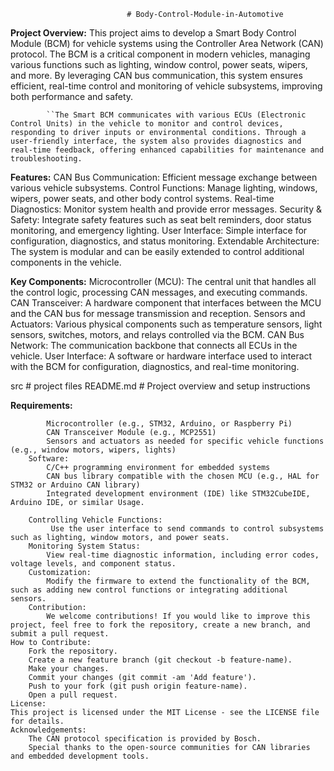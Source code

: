                               # Body-Control-Module-in-Automotive
**Project Overview:**
              This project aims to develop a Smart Body Control Module (BCM) for vehicle systems using the Controller Area Network (CAN) protocol. The BCM is a critical component in modern vehicles, managing various functions such as lighting, window control, power seats, wipers, and more. By leveraging CAN bus communication, this system ensures efficient, real-time control and monitoring of vehicle subsystems, improving both performance and safety.

            ``The Smart BCM communicates with various ECUs (Electronic Control Units) in the vehicle to monitor and control devices, responding to driver inputs or environmental conditions. Through a user-friendly interface, the system also provides diagnostics and real-time feedback, offering enhanced capabilities for maintenance and troubleshooting.

**Features:**
    CAN Bus Communication: Efficient message exchange between various vehicle subsystems.
    Control Functions: Manage lighting, windows, wipers, power seats, and other body control systems.
    Real-time Diagnostics: Monitor system health and provide error messages.
    Security & Safety: Integrate safety features such as seat belt reminders, door status monitoring, and emergency lighting.
    User Interface: Simple interface for configuration, diagnostics, and status monitoring.
    Extendable Architecture: The system is modular and can be easily extended to control additional components in the vehicle.

**Key Components:**
    Microcontroller (MCU): The central unit that handles all the control logic, processing CAN messages, and executing commands.
    CAN Transceiver: A hardware component that interfaces between the MCU and the CAN bus for message transmission and reception.
    Sensors and Actuators: Various physical components such as temperature sensors, light sensors, switches, motors, and relays controlled via the BCM.
    CAN Bus Network: The communication backbone that connects all ECUs in the vehicle.
    User Interface: A software or hardware interface used to interact with the BCM for configuration, diagnostics, and real-time monitoring.

src                      # project files
README.md                # Project overview and setup instructions

**Requirements:**
```  Hardware:
        Microcontroller (e.g., STM32, Arduino, or Raspberry Pi)
        CAN Transceiver Module (e.g., MCP2551)
        Sensors and actuators as needed for specific vehicle functions (e.g., window motors, wipers, lights)
    Software:
        C/C++ programming environment for embedded systems
        CAN bus library compatible with the chosen MCU (e.g., HAL for STM32 or Arduino CAN library)
        Integrated development environment (IDE) like STM32CubeIDE, Arduino IDE, or similar Usage.

    Controlling Vehicle Functions:
         Use the user interface to send commands to control subsystems such as lighting, window motors, and power seats.
    Monitoring System Status:
        View real-time diagnostic information, including error codes, voltage levels, and component status.
    Customization:
        Modify the firmware to extend the functionality of the BCM, such as adding new control functions or integrating additional sensors.
    Contribution:
        We welcome contributions! If you would like to improve this project, feel free to fork the repository, create a new branch, and submit a pull request.
How to Contribute:
    Fork the repository.
    Create a new feature branch (git checkout -b feature-name).
    Make your changes.
    Commit your changes (git commit -am 'Add feature').
    Push to your fork (git push origin feature-name).
    Open a pull request.
License:
This project is licensed under the MIT License - see the LICENSE file for details.
Acknowledgements:
    The CAN protocol specification is provided by Bosch.
    Special thanks to the open-source communities for CAN libraries and embedded development tools.
